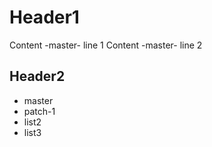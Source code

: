 # Header1

Content -master- line 1
Content -master- line 2

## Header2

- master
- patch-1
- list2
- list3
